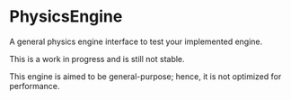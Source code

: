 # PhysicsEngine
A general physics engine interface to test your implemented engine.


This is a work in progress and is still not stable.

This engine is aimed to be general-purpose; hence, it is not optimized for performance.
